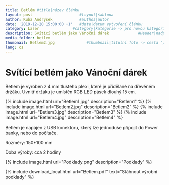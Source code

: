```yaml
---
title: Betlém #title|název článku   
layout: post                     #layout|šablona
author: Kuba Andrýsek            #authos|autor
date: '2019-12-20 15:00:00 +1'   #date|datum vytvoření článku
category: Laser               #category|kategorie -> pro novou kategorii je potřeba vytvořit stránku v "categories"
description: Svítící betlém jako Vánoční dárek             #Header|nadpis
media_folder: betlem
thumbnail: Betlem2.jpg              #thumbnail|titulní foto -> cesta "/img/blog/**nazev-clanku/Kolo.png**"
lang: cs
---
```


# Svítící betlém jako Vánoční dárek

Betlém je vyroben z 4 mm tlustého plexi, které je přidělané na dřevěném držáku. Uvnitř držáku je umístěn RGB LED pásek dlouhý 15 cm.

{% include image.html
url="Betlem1.jpg"
description="Betlem1"
%}
{% include image.html
url="Betlem2.jpg"
description="Betlem2"
%}
{% include image.html
url="Betlem3.jpg"
description="Betlem3"
%}
{% include image.html
url="Betlem4.jpg"
description="Betlem4"
%}

Betlém je napájen z USB konektoru, který lze jednoduše připojit do Power banky, nebo do počítače.

Rozměry: 150*100 mm

Doba výroby: cca 2 hodiny

{% include image.html
url="Podklady.png"
description="Podklady"
%}


{% include download_local.html
url="Betlem.pdf"
text="Stáhnout výrobní podklady"
%}

